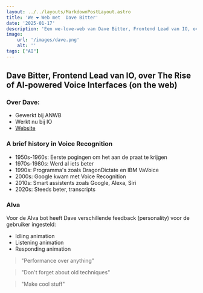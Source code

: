 ```yaml
---
layout: ../../layouts/MarkdownPostLayout.astro
title: 'We ❤️ Web met  Dave Bitter'
date: '2025-01-17'
description: 'Een we-love-web van Dave Bitter, Frontend Lead van IO, over The Rise of AI-powered Voice Interfaces (on the web)'
image:
    url: '/images/dave.png'
    alt: ''
tags: ["AI"]
---
```


## Dave Bitter, Frontend Lead van IO, over The Rise of AI-powered Voice Interfaces (on the web)

### Over Dave:
- Gewerkt bij ANWB
- Werkt nu bij IO
- [Website](https://www.davebitter.com/)

### A brief history in Voice Recognition

- 1950s-1960s: Eerste pogingen om het aan de praat te krijgen
- 1970s-1980s: Werd al iets beter
- 1990s: Programma's zoals DragonDictate en IBM VaVoice
- 2000s: Google kwam met Voice Recognition
- 2010s: Smart assistents zoals Google, Alexa, Siri
- 2020s: Steeds beter, transcripts

### AIva

Voor de AIva bot heeft Dave verschillende feedback (personality) voor de gebruiker ingesteld:

- Idling animation
- Listening animation
- Responding animation

> "Performance over anything"

> "Don't forget about old techniques"

> "Make cool stuff"
